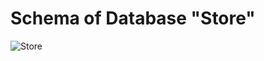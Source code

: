 # Schema of Database "Store"

![Store](file:///D:/%D0%A0%D0%B0%D0%B1%D0%BE%D1%87%D0%B8%D0%B9%20%D1%81%D1%82%D0%BE%D0%BB/%D0%90%D0%BD%D0%B0%D0%BB%D0%B8%D1%82%D0%B8%D0%BA%D0%B0/Stepik/1/store.png)
